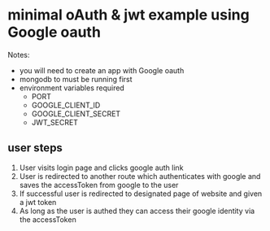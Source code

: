 # minimal oAuth & jwt example using Google oauth

Notes:
- you will need to create an app with Google oauth
- mongodb to must be running first
- environment variables required
    - PORT
    - GOOGLE_CLIENT_ID 
    - GOOGLE_CLIENT_SECRET
    - JWT_SECRET


## user steps
1. User visits login page and clicks google auth link
2. User is redirected to another route which authenticates with google and saves the accessToken from google to the user
3. If successful user is redirected to designated page of website and given a jwt token
4. As long as the user is authed they can access their google identity via the accessToken